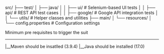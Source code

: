 src/
├── test/
│   ├── java/
│   │   ├── ui/      # Selenium-based UI tests
│   │   ├── api/     # REST API test cases
│   │   ├── google/  # Google API integration tests
│   │   └── utils/   # Helper classes and utilities
├── main/
│   └── resources/
│       └── config.properties # Configuration settings


Minimum pre requisites to trigger the suit
___________________________________________
|__Maven should be insatlled (3.9.4)
|__Java should be installed (17.0)

